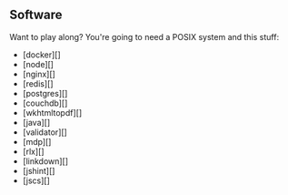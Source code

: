 ## Software

Want to play along? You're going to need a POSIX system and this stuff:

* [docker][]
* [node][]
* [nginx][]
* [redis][]
* [postgres][]
* [couchdb][]
* [wkhtmltopdf][]
* [java][]
* [validator][]
* [mdp][]
* [rlx][]
* [linkdown][]
* [jshint][]
* [jscs][]

